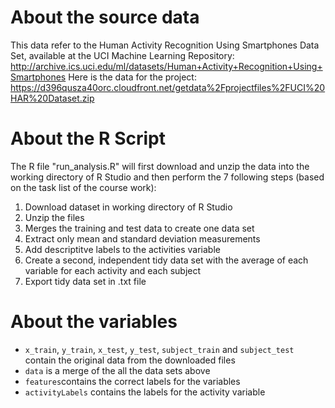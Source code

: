 # About the source data
This data refer to the Human Activity Recognition Using Smartphones Data Set, available at the UCI Machine Learning Repository: http://archive.ics.uci.edu/ml/datasets/Human+Activity+Recognition+Using+Smartphones
Here is the data for the project:
https://d396qusza40orc.cloudfront.net/getdata%2Fprojectfiles%2FUCI%20HAR%20Dataset.zip

# About the R Script
The R file "run_analysis.R" will first download and unzip the data into the working directory of R Studio and then perform the 7 following steps (based on the task list of the course work):

1. Download dataset in working directory of R Studio
2. Unzip the files
3. Merges the training and test data to create one data set
4. Extract only mean and standard deviation measurements
5. Add descriptitve labels to the activities variable
6. Create a second, independent tidy data set with the average of each variable for each activity and each subject
7. Export tidy data set in .txt file

# About the variables
* `x_train`, `y_train`, `x_test`, `y_test`, `subject_train` and `subject_test` contain the original data from the downloaded files
* `data` is a merge of the all the data sets above
* `features`contains the correct labels for the variables 
* `activityLabels` contains the labels for the activity variable
